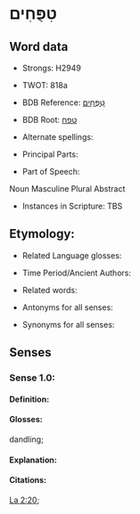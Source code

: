 # טִפֻּחִים

<!-- Status: S2="NeedsEdits" -->
<!-- Lexica used for edits:   -->

## Word data

* Strongs: H2949

* TWOT: 818a

* BDB Reference: [טִפֻּחִים](rc://en/bdb/dict/i.bh.ab)

* BDB Root: [טפח](rc://en/bdb/dict/i.bh.aa)

* Alternate spellings:

* Principal Parts:

* Part of Speech:

Noun Masculine Plural Abstract

* Instances in Scripture: TBS

## Etymology:

* Related Language glosses:

* Time Period/Ancient Authors:

* Related words:

* Antonyms for all senses:

* Synonyms for all senses:

## Senses

### Sense 1.0:

#### Definition:

#### Glosses:

dandling; 

#### Explanation:

#### Citations:

[La 2:20](rc://he/uhb/book/lam/2/20); 

